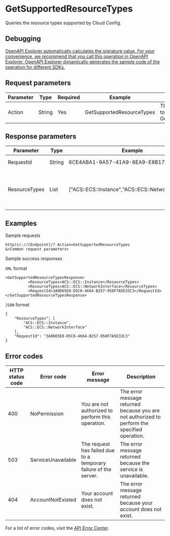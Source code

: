 # GetSupportedResourceTypes

Queries the resource types supported by Cloud Config.

## Debugging

[OpenAPI Explorer automatically calculates the signature value. For your convenience, we recommend that you call this operation in OpenAPI Explorer. OpenAPI Explorer dynamically generates the sample code of the operation for different SDKs.](https://api.aliyun.com/#product=Config&api=GetSupportedResourceTypes&type=RPC&version=2019-01-08)

## Request parameters

|Parameter|Type|Required|Example|Description|
|---------|----|--------|-------|-----------|
|Action|String|Yes|GetSupportedResourceTypes|The operation that you want to perform. Set the value to GetSupportedResourceTypes. |

## Response parameters

|Parameter|Type|Example|Description|
|---------|----|-------|-----------|
|RequestId|String|6CE4ABA1-9A57-41A9-8EA9-E8B17D4671CD|The ID of the request. |
|ResourceTypes|List|\["ACS::ECS::Instance","ACS::ECS::NetworkInterface"\]|The types of resources supported by Cloud Config. |

## Examples

Sample requests

```
http(s)://[Endpoint]/? Action=GetSupportedResourceTypes
&<Common request parameters>
```

Sample success responses

`XML` format

```
<GetSupportedResourceTypesResponse>
          <ResourceTypes>ACS::ECS::Instance</ResourceTypes>
          <ResourceTypes>ACS::ECS::NetworkInterface</ResourceTypes>
          <RequestId>3A0D65E8-D5C0-4664-B257-950F7A5E33C3</RequestId>
</GetSupportedResourceTypesResponse>
```

`JSON` format

```
{
    "ResourceTypes": [
        "ACS::ECS::Instance",
        "ACS::ECS::NetworkInterface"
    ],
    "RequestId": "3A0D65E8-D5C0-4664-B257-950F7A5E33C3"
}
```

## Error codes

|HTTP status code|Error code|Error message|Description|
|----------------|----------|-------------|-----------|
|400|NoPermission|You are not authorized to perform this operation.|The error message returned because you are not authorized to perform the specified operation.|
|503|ServiceUnavailable|The request has failed due to a temporary failure of the server.|The error message returned because the service is unavailable.|
|404|AccountNotExisted|Your account does not exist.|The error message returned because your account does not exist.|

For a list of error codes, visit the [API Error Center](https://error-center.alibabacloud.com/status/product/Config).


